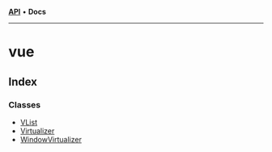 [**API**](../API.md) • **Docs**

***

# vue

## Index

### Classes

- [VList](classes/VList.md)
- [Virtualizer](classes/Virtualizer.md)
- [WindowVirtualizer](classes/WindowVirtualizer.md)
